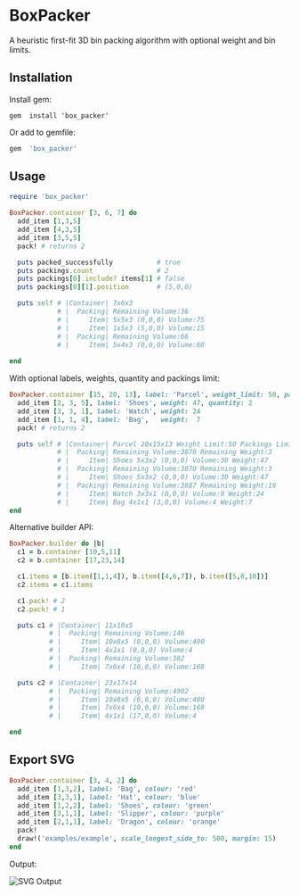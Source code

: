 BoxPacker
=========

A heuristic first-fit 3D bin packing algorithm with optional weight and bin limits. 

Installation
------------

Install gem:

``` console
gem  install 'box_packer'
```

Or add to gemfile:

``` ruby
gem  'box_packer'
```

Usage
-----

``` ruby
require 'box_packer'

BoxPacker.container [3, 6, 7] do 
  add_item [1,3,5]
  add_item [4,3,5]
  add_item [3,5,5]
  pack! # returns 2

  puts packed_successfully           # true
  puts packings.count                # 2
  puts packings[0].include? items[1] # false
  puts packings[0][1].position       # (5,0,0)

  puts self # |Container| 7x6x3
            # |  Packing| Remaining Volume:36
            # |     Item| 5x5x3 (0,0,0) Volume:75
            # |     Item| 1x5x3 (5,0,0) Volume:15
            # |  Packing| Remaining Volume:66
            # |     Item| 5x4x3 (0,0,0) Volume:60
  
end
```

With optional labels, weights, quantity and packings limit:

``` ruby
BoxPacker.container [15, 20, 13], label: 'Parcel', weight_limit: 50, packings_limit: 3 do 
  add_item [2, 3, 5], label: 'Shoes', weight: 47, quantity: 2
  add_item [3, 3, 1], label: 'Watch', weight: 24
  add_item [1, 1, 4], label: 'Bag',   weight:  7
  pack! # returns 2

  puts self # |Container| Parcel 20x15x13 Weight Limit:50 Packings Limit:3
            # |  Packing| Remaining Volume:3870 Remaining Weight:3
            # |     Item| Shoes 5x3x2 (0,0,0) Volume:30 Weight:47
            # |  Packing| Remaining Volume:3870 Remaining Weight:3
            # |     Item| Shoes 5x3x2 (0,0,0) Volume:30 Weight:47
            # |  Packing| Remaining Volume:3887 Remaining Weight:19
            # |     Item| Watch 3x3x1 (0,0,0) Volume:9 Weight:24
            # |     Item| Bag 4x1x1 (3,0,0) Volume:4 Weight:7
end
```

Alternative builder API:

``` ruby
BoxPacker.builder do |b|
  c1 = b.container [10,5,11]
  c2 = b.container [17,23,14]

  c1.items = [b.item([1,1,4]), b.item([4,6,7]), b.item([5,8,10])]
  c2.items = c1.items

  c1.pack! # 2
  c2.pack! # 1

  puts c1 # |Container| 11x10x5
          # |  Packing| Remaining Volume:146
          # |     Item| 10x8x5 (0,0,0) Volume:400
          # |     Item| 4x1x1 (0,8,0) Volume:4
          # |  Packing| Remaining Volume:382
          # |     Item| 7x6x4 (10,0,0) Volume:168

  puts c2 # |Container| 23x17x14
          # |  Packing| Remaining Volume:4902
          # |     Item| 10x8x5 (0,0,0) Volume:400
          # |     Item| 7x6x4 (10,0,0) Volume:168
          # |     Item| 4x1x1 (17,0,0) Volume:4

end
```

Export SVG
----------

``` ruby
BoxPacker.container [3, 4, 2] do 
  add_item [1,3,2], label: 'Bag', colour: 'red'
  add_item [3,3,1], label: 'Hat', colour: 'blue'
  add_item [1,2,2], label: 'Shoes', colour: 'green'
  add_item [3,1,1], label: 'Slipper', colour: 'purple'
  add_item [2,1,1], label: 'Dragon', colour: 'orange'
  pack!
  draw!('examples/example', scale_longest_side_to: 500, margin: 15)
end
```

Output:

![SVG Output](https://rawgit.com/mushishi78/box_packer/master/examples/example1.svg)